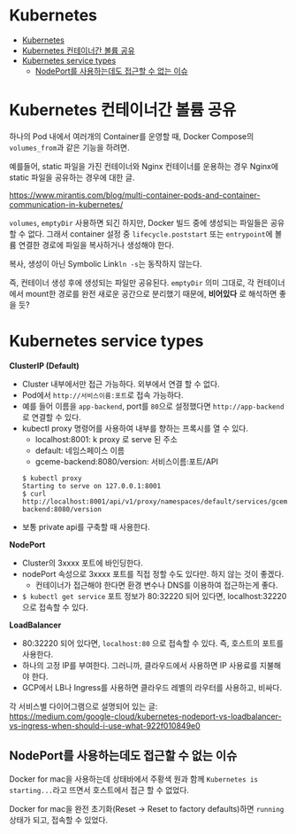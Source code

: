 # Kubernetes

<!--toc:start-->
- [Kubernetes](#kubernetes)
- [Kubernetes 컨테이너간 볼륨 공유](#kubernetes-컨테이너간-볼륨-공유)
- [Kubernetes service types](#kubernetes-service-types)
  - [NodePort를 사용하는데도 접근할 수 없는 이슈](#nodeport를-사용하는데도-접근할-수-없는-이슈)
<!--toc:end-->

# Kubernetes 컨테이너간 볼륨 공유

하나의 Pod 내에서 여러개의 Container를 운영할 때,
Docker Compose의 `volumes_from`과 같은 기능을 하려면.

예를들어, static 파일을 가진 컨테이너와 Nginx 컨테이너를
운용하는 경우 Nginx에 static 파일을 공유하는 경우에 대한 글.

https://www.mirantis.com/blog/multi-container-pods-and-container-communication-in-kubernetes/

`volumes`, `emptyDir` 사용하면 되긴 하지만, Docker 빌드 중에 생성되는 파일들은 공유할 수 없다.
그래서 container 설정 중 `lifecycle.poststart` 또는
`entrypoint`에 볼륨 연결한 경로에 파일을 복사하거나 생성해야 한다.

복사, 생성이 아닌 Symbolic Link`ln -s`는 동작하지 않는다.

즉, 컨테이너 생성 후에 생성되는 파일만 공유된다.
`emptyDir` 의미 그대로, 각 컨테이너에서 mount한 경로를 완전 새로운 공간으로 분리했기 때문에, **비어있다** 로 해석하면 좋을 듯?

# Kubernetes service types

**ClusterIP (Default)**

- Cluster 내부에서만 접근 가능하다. 외부에서 연결 할 수 없다.
- Pod에서 `http://서비스이름:포트`로 접속 가능하다.
- 예를 들어 이름을 `app-backend`, port를 `80`으로 설정했다면 `http://app-backend`로 연결할 수 있다.
- kubectl proxy 명령어를 사용하여 내부를 향하는 프록시를 열 수 있다.
  - localhost:8001: k proxy 로 serve 된 주소
  - default: 네임스페이스 이름
  - gceme-backend:8080/version: 서비스이름:포트/API
  ```shell
  $ kubectl proxy
  Starting to serve on 127.0.0.1:8001
  $ curl http://localhost:8001/api/v1/proxy/namespaces/default/services/gceme-backend:8080/version
  ```
- 보통 private api를 구축할 때 사용한다.

**NodePort**

- Cluster의 3xxxx 포트에 바인딩한다.
- nodePort 속성으로 3xxxx 포트를 직접 정할 수도 있다만. 하지 않는 것이 좋겠다.
  - 컨테이너가 접근해야 한다면 환경 변수나 DNS를 이용하여 접근하는게 좋다.
- `$ kubectl get service` 포트 정보가 80:32220 되어 있다면, localhost:32220으로 접속할 수 있다.


**LoadBalancer**

- 80:32220 되어 있다면, `localhost:80` 으로 접속할 수 있다. 즉, 호스트의 포트를 사용한다.
- 하나의 고정 IP를 부여한다. 그러니까, 클라우드에서 사용하면 IP 사용료를 지불해야 한다.
- GCP에서 LB나 Ingress를 사용하면 클라우드 레벨의 라우터를 사용하고, 비싸다.

각 서비스별 다이어그램으로 설명되어 있는 글:<br>
https://medium.com/google-cloud/kubernetes-nodeport-vs-loadbalancer-vs-ingress-when-should-i-use-what-922f010849e0

## NodePort를 사용하는데도 접근할 수 없는 이슈

Docker for mac을 사용하는데 상태바에서 주황색 원과 함께 `Kubernetes is starting...`라고 뜨면서 호스트에서 접근 할 수 없었다.

Docker for mac을 완전 초기화(Reset -> Reset to factory defaults)하면 `running` 상태가 되고, 접속할 수 있었다.
